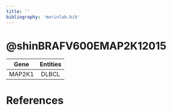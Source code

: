 ```yaml
---
title: ''
bibliography: 'morinlab.bib'
---
```


# @shinBRAFV600EMAP2K12015
|Gene|Entities|
|:-:|:-:|
|MAP2K1|DLBCL|

# References

